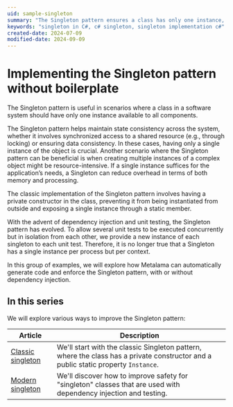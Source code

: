 ```yaml
---
uid: sample-singleton
summary: "The Singleton pattern ensures a class has only one instance, maintaining state consistency and reducing resource overhead. This series explores classic and modern Singleton implementations."
keywords: "singleton in C#, c# singleton, singleton implementation c#"
created-date: 2024-07-09
modified-date: 2024-09-09
---
```


# Implementing the Singleton pattern without boilerplate

The Singleton pattern is useful in scenarios where a class in a software system should have only one instance available to all components.

The Singleton pattern helps maintain state consistency across the system, whether it involves synchronized access to a shared resource (e.g., through locking) or ensuring data consistency. In these cases, having only a single instance of the object is crucial. Another scenario where the Singleton pattern can be beneficial is when creating multiple instances of a complex object might be resource-intensive. If a single instance suffices for the application’s needs, a Singleton can reduce overhead in terms of both memory and processing.

The classic implementation of the Singleton pattern involves having a private constructor in the class, preventing it from being instantiated from outside and exposing a single instance through a static member.

With the advent of dependency injection and unit testing, the Singleton pattern has evolved. To allow several unit tests to be executed concurrently but in isolation from each other, we provide a new instance of each singleton to each unit test. Therefore, it is no longer true that a Singleton has a single instance per process but per context.

In this group of examples, we will explore how Metalama can automatically generate code and enforce the Singleton pattern, with or without dependency injection.

## In this series

We will explore various ways to improve the Singleton pattern:

| Article                                    | Description                                                                                                                        |
|--------------------------------------------|------------------------------------------------------------------------------------------------------------------------------------|
| [Classic singleton](singleton-1/README.md) | We'll start with the classic Singleton pattern, where the class has a private constructor and a public static property `Instance`. |
| [Modern singleton](singleton-2/README.md)  | We'll discover how to improve safety for "singleton" classes that are used with dependency injection and testing.                  |



